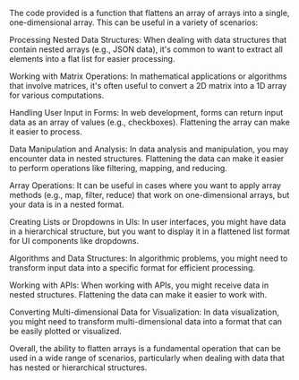 The code provided is a function that flattens an array of arrays into a single, one-dimensional array. This can be useful in a variety of scenarios:

Processing Nested Data Structures: When dealing with data structures that contain nested arrays (e.g., JSON data), it's common to want to extract all elements into a flat list for easier processing.

Working with Matrix Operations: In mathematical applications or algorithms that involve matrices, it's often useful to convert a 2D matrix into a 1D array for various computations.

Handling User Input in Forms: In web development, forms can return input data as an array of values (e.g., checkboxes). Flattening the array can make it easier to process.

Data Manipulation and Analysis: In data analysis and manipulation, you may encounter data in nested structures. Flattening the data can make it easier to perform operations like filtering, mapping, and reducing.

Array Operations: It can be useful in cases where you want to apply array methods (e.g., map, filter, reduce) that work on one-dimensional arrays, but your data is in a nested format.

Creating Lists or Dropdowns in UIs: In user interfaces, you might have data in a hierarchical structure, but you want to display it in a flattened list format for UI components like dropdowns.

Algorithms and Data Structures: In algorithmic problems, you might need to transform input data into a specific format for efficient processing.

Working with APIs: When working with APIs, you might receive data in nested structures. Flattening the data can make it easier to work with.

Converting Multi-dimensional Data for Visualization: In data visualization, you might need to transform multi-dimensional data into a format that can be easily plotted or visualized.

Overall, the ability to flatten arrays is a fundamental operation that can be used in a wide range of scenarios, particularly when dealing with data that has nested or hierarchical structures.
